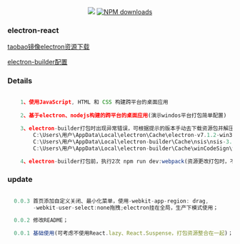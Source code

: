 
<div align="center">

[![](https://flat.badgen.net/npm/v/jeea?icon=npm)](https://www.npmjs.com/package/jeea) [![NPM downloads](http://img.shields.io/npm/dm/jeea.svg?style=flat-square)](https://www.npmjs.com/package/jeea)
</div>

### electron-react

[taobao镜像electron资源下载](https://npm.taobao.org/mirrors/electron/)

[electron-builder配置](https://segmentfault.com/a/1190000017296201)

### Details
```javascript
 	
 	1、使用JavaScript, HTML 和 CSS 构建跨平台的桌面应用
 	
 	2、基于electron、nodejs构建的跨平台的桌面应用(演示windos平台打包简单配置)

 	3、electron-builder打包时出现异常错误，可根据提示的版本手动去下载资源包并解压。
 		C:\Users\用户\AppData\Local\electron\Cache\electron-v7.1.2-win32-x64.zip
 		C:\Users\用户\AppData\Local\electron-builder\Cache\nsis\nsis-3.0.4
		C:\Users\用户\AppData\Local\electron-builder\Cache\winCodeSign\winCodeSign-2.4.0

	4、electron-builder打包前，执行2次 npm run dev:webpack(资源更改打包时，不拷贝资源)

``` 

### update
```javascript
  
  0.0.3 首页添加自定义关闭、最小化菜单，使用-webkit-app-region: drag,
  		-webkit-user-select:none拖拽;electron挂在全局，生产下模式使用；

  0.0.2 修改README；

  0.0.1 基础使用(可考虑不使用React.lazy、React.Suspense，打包资源整合在一起)；

``` 